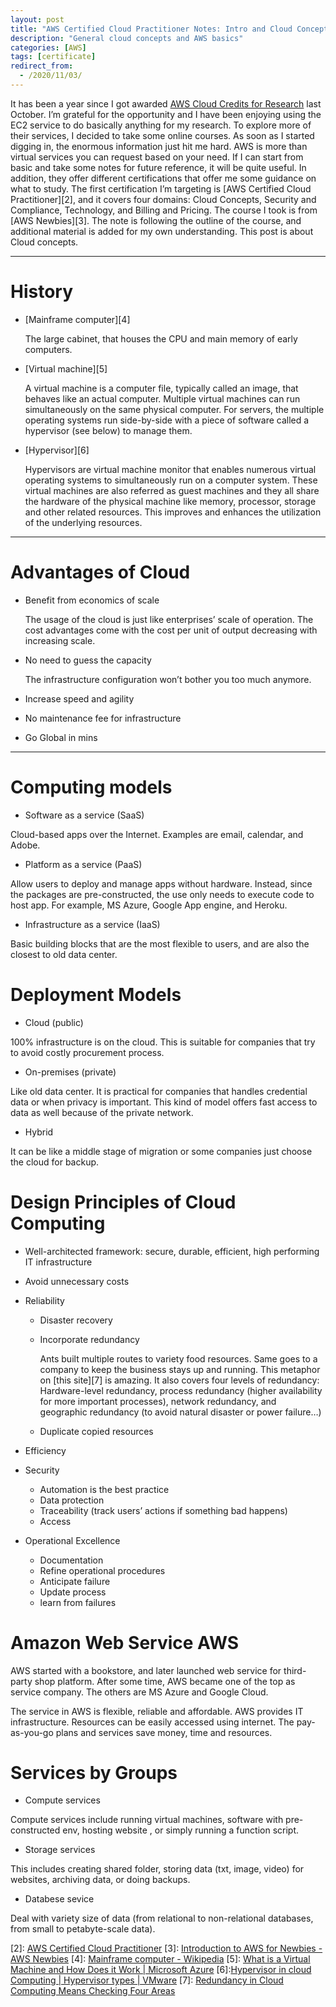 ```yaml
---
layout: post
title: "AWS Certified Cloud Practitioner Notes: Intro and Cloud Concepts"
description: "General cloud concepts and AWS basics"
categories: [AWS]
tags: [certificate]
redirect_from:
  - /2020/11/03/
---
```


<script type="text/javascript" async
  src="https://cdn.mathjax.org/mathjax/latest/MathJax.js?config=TeX-MML-AM_CHTML">
</script>

It has been a year since I got awarded [AWS Cloud Credits for Research][1] last October.
I’m grateful for the opportunity and I have been enjoying using the EC2 service to do basically anything for my research.
To explore more of their services, I decided to take some online courses.
As soon as I started digging in, the enormous information just hit me hard.
AWS is more than virtual services you can request based on your need.
If I can start from basic and take some notes for future reference, it will be quite useful.
In addition, they offer different certifications that offer me some guidance on what to study.
The first certification I’m targeting is [AWS Certified Cloud Practitioner][2], and it covers four domains: Cloud Concepts, Security and Compliance, Technology, and Billing and Pricing.
The course I took is from [AWS Newbies][3].
The note is following the outline of the course, and additional material is added for my own understanding.
This post is about Cloud concepts.



---

# History

* [Mainframe computer][4]

	The large cabinet,  that houses the  CPU and main  memory of early computers.

* [Virtual machine][5]

	A virtual machine is a computer file, typically called an image, that behaves like an actual computer.
	Multiple virtual machines can run simultaneously on the same physical computer. For servers, the multiple operating systems run side-by-side with a piece of software called a hypervisor (see below) to manage them.

* [Hypervisor][6]

	Hypervisors are virtual machine monitor  that enables numerous virtual operating systems to simultaneously run on a computer system. These virtual machines are also referred as guest machines and they all share the hardware of the physical machine like memory, processor, storage and other related resources. This improves and enhances the utilization of the underlying resources.


---

# Advantages of Cloud

* Benefit from economics of scale

	The usage of the cloud is just like enterprises’ scale of operation. The cost advantages come with the cost per unit of output decreasing with increasing scale.

* No need to guess the capacity

	The infrastructure configuration won’t bother you too much anymore.

* Increase speed and agility
* No maintenance fee for infrastructure
* Go Global in mins

---

# Computing models

* Software as a service (SaaS)

Cloud-based apps over the Internet. Examples are email, calendar, and Adobe.

* Platform as a service (PaaS)

Allow users to deploy and manage apps without hardware. Instead, since the packages are pre-constructed, the  use only needs to execute code to host app. For example, MS Azure, Google App engine, and Heroku.

* Infrastructure as a service (IaaS)

Basic building blocks that are the most flexible to users, and are also the closest to old data center.

# Deployment Models

* Cloud (public)

100% infrastructure is on the cloud. This is suitable for companies that try to avoid costly procurement process.

* On-premises (private)

Like old data center. It is practical for companies that handles credential data or when privacy is important. This kind of model offers fast access to data as well because of the private network.

* Hybrid

It can be like a middle stage of migration or some companies just choose the cloud for backup.

# Design Principles of Cloud Computing

* Well-architected framework: secure, durable, efficient, high performing IT infrastructure

* Avoid unnecessary costs
* Reliability
	* Disaster recovery
	* Incorporate redundancy

		Ants built multiple routes to variety food resources. Same goes to a company to keep the business stays up and running. This metaphor on [this site][7] is amazing. It also covers four levels of redundancy: Hardware-level redundancy, process redundancy (higher availability for more important  processes), network redundancy, and geographic redundancy (to avoid natural disaster or power failure…)

	* Duplicate copied resources
* Efficiency
* Security
	* Automation is the best practice
	* Data protection
	* Traceability (track users’ actions if something bad happens)
	* Access
* Operational Excellence
	* Documentation
	* Refine operational procedures
	* Anticipate failure
	* Update process
	* learn from failures

# Amazon Web Service AWS

AWS started with a bookstore, and later launched web service for third-party shop platform. After some time, AWS became one of the top as service company. The others are MS Azure and Google Cloud.

The service in AWS is flexible, reliable and affordable. AWS provides IT infrastructure.
Resources can be easily accessed using internet.
The pay-as-you-go plans and services save money, time and resources.

# Services by Groups
* Compute services

Compute services include running virtual machines, software with pre-constructed env, hosting website ,  or simply running a function script.

* Storage services

This includes creating shared folder, storing data (txt, image, video) for websites, archiving data, or doing backups.

* Databese sevice

Deal with variety size of data (from relational to non-relational databases, from small to petabyte-scale data).


[1]: [Application](https://aws.amazon.com/research-credits/)
[2]: [AWS Certified Cloud Practitioner](https://aws.amazon.com/certification/certified-cloud-practitioner/)
[3]: [Introduction to AWS for Newbies - AWS Newbies](https://awsnewbies.com/)
[4]: [Mainframe computer - Wikipedia](https://en.wikipedia.org/wiki/Mainframe_computer#Differences_from_supercomputers)
[5]: [What is a Virtual Machine and How Does it Work | Microsoft Azure](https://azure.microsoft.com/en-us/overview/what-is-a-virtual-machine/)
[6]:[Hypervisor in cloud Computing | Hypervisor types | VMware](https://www.cloudoye.com/kb/general/what-is-hypervisor-in-cloud-computing-and-its-types)
[7]: [Redundancy in Cloud Computing Means Checking Four Areas](https://sg.atsg.net/blog/redundancy-in-cloud-computing-means-checking-four-areas)
